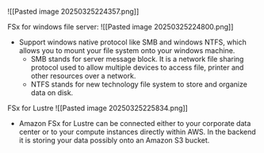![[Pasted image 20250325224357.png]]

FSx for windows file server:
![[Pasted image 20250325224800.png]]
- Support windows native protocol like SMB and windows NTFS, which allows you to mount your file system onto your windows machine.
	- SMB stands for server message block. It is a network file sharing protocol used to allow  multiple devices to access file, printer and other resources over a network.
	- NTFS stands for new technology file system to store and organize data on disk.

FSx for Lustre
![[Pasted image 20250325225834.png]]
- Amazon FSx for Lustre can be connected either to your corporate data center or to your compute instances directly within AWS. In the backend it is storing your data possibly onto an Amazon S3 bucket. 
